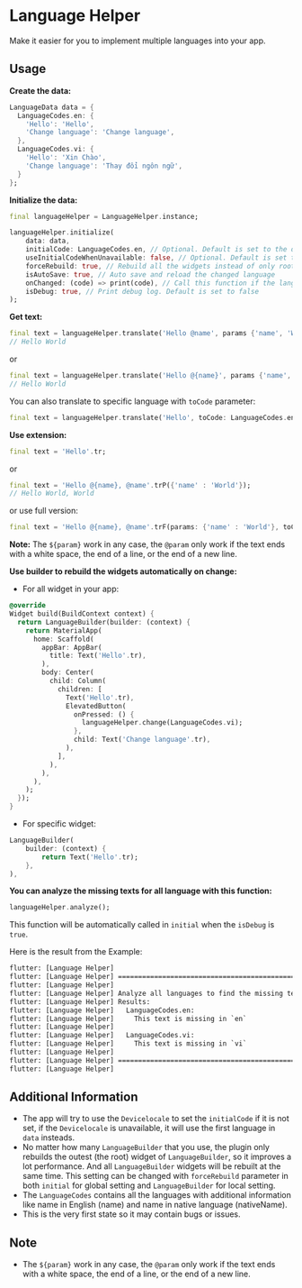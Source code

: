 # Language Helper

Make it easier for you to implement multiple languages into your app.

## Usage

**Create the data:**

``` dart
LanguageData data = {
  LanguageCodes.en: {
    'Hello': 'Hello',
    'Change language': 'Change language',
  },
  LanguageCodes.vi: {
    'Hello': 'Xin Chào',
    'Change language': 'Thay đổi ngôn ngữ',
  }
};
```

**Initialize the data:**

``` dart
final languageHelper = LanguageHelper.instance;

languageHelper.initialize(
    data: data,
    initialCode: LanguageCodes.en, // Optional. Default is set to the device locale (if available) or the first language of [data]
    useInitialCodeWhenUnavailable: false, // Optional. Default is set to false
    forceRebuild: true, // Rebuild all the widgets instead of only root widgets. It will decrease the app performances.
    isAutoSave: true, // Auto save and reload the changed language
    onChanged: (code) => print(code), // Call this function if the language is changed
    isDebug: true, // Print debug log. Default is set to false
);
```

**Get text:**

``` dart
final text = languageHelper.translate('Hello @name', params {'name', 'World'});
// Hello World
```

or

``` dart
final text = languageHelper.translate('Hello @{name}', params {'name', 'World'});
// Hello World
```

You can also translate to specific language with `toCode` parameter:

``` dart
final text = languageHelper.translate('Hello', toCode: LanguageCodes.en);
```

**Use extension:**

``` dart
final text = 'Hello'.tr;
```

or

``` dart
final text = 'Hello @{name}, @name'.trP({'name' : 'World'});
// Hello World, World
```

or use full version:

``` dart
final text = 'Hello @{name}, @name'.trF(params: {'name' : 'World'}, toCode: LanguageCodes.en);
```

**Note:** The `${param}` work in any case, the `@param` only work if the text ends with a white space, the end of a line, or the end of a new line.

**Use builder to rebuild the widgets automatically on change:**

- For all widget in your app:

``` dart
@override
Widget build(BuildContext context) {
  return LanguageBuilder(builder: (context) {
    return MaterialApp(
      home: Scaffold(
        appBar: AppBar(
          title: Text('Hello'.tr),
        ),
        body: Center(
          child: Column(
            children: [
              Text('Hello'.tr),
              ElevatedButton(
                onPressed: () {
                  languageHelper.change(LanguageCodes.vi);
                },
                child: Text('Change language'.tr),
              ),
            ],
          ),
        ),
      ),
    );
  });
}
```

- For specific widget:

``` dart
LanguageBuilder(
    builder: (context) {
        return Text('Hello'.tr);
    },
),
```

**You can analyze the missing texts for all language with this function:**

``` dart
languageHelper.analyze();
```

This function will be automatically called in `initial` when the `isDebug` is `true`.

Here is the result from the Example:

``` cmd
flutter: [Language Helper]
flutter: [Language Helper] ==================================================
flutter: [Language Helper]
flutter: [Language Helper] Analyze all languages to find the missing texts...
flutter: [Language Helper] Results:
flutter: [Language Helper]   LanguageCodes.en:
flutter: [Language Helper]     This text is missing in `en`
flutter: [Language Helper]
flutter: [Language Helper]   LanguageCodes.vi:
flutter: [Language Helper]     This text is missing in `vi`
flutter: [Language Helper]
flutter: [Language Helper] ==================================================
flutter: [Language Helper]
```

## Additional Information

- The app will try to use the `Devicelocale` to set the `initialCode` if it is not set, if the `Devicelocale` is unavailable, it will use the first language in `data` insteads.
- No matter how many `LanguageBuilder` that you use, the plugin only rebuilds the outest (the root) widget of `LanguageBuilder`, so it improves a lot performance. And all `LanguageBuilder` widgets will be rebuilt at the same time. This setting can be changed with `forceRebuild` parameter in both `initial` for global setting and `LanguageBuilder` for local setting.
- The `LanguageCodes` contains all the languages with additional information like name in English (name) and name in native language (nativeName).
- This is the very first state so it may contain bugs or issues.

## Note

- The `${param}` work in any case, the `@param` only work if the text ends with a white space, the end of a line, or the end of a new line.

